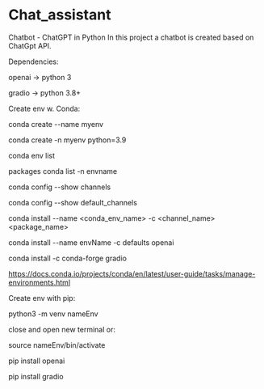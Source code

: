 # Chat_assistant
Chatbot - ChatGPT in Python 
In this project a chatbot is created based on ChatGpt API.

Dependencies:
  
  openai -> python 3
  
  gradio -> python 3.8+
  

Create env w. Conda:

conda create --name myenv

conda create -n myenv python=3.9
    

conda env list

packages conda list -n envname

conda config --show channels

conda config --show default_channels
        

conda install --name <conda_env_name> -c <channel_name> <package_name>

conda install --name envName -c defaults openai

conda install -c conda-forge gradio
             
https://docs.conda.io/projects/conda/en/latest/user-guide/tasks/manage-environments.html


Create env with pip:

python3 -m venv nameEnv

close and open new terminal or: 

source nameEnv/bin/activate
    
pip install openai

pip install gradio


